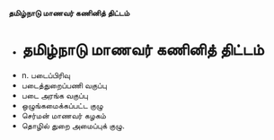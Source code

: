 **தமிழ்நாடு மாணவர் கணினித் திட்டம்**
- # தமிழ்நாடு மாணவர் கணினித் திட்டம்
- n. படைப்பிரிவு
- படைத்துறைப்பணி வகுப்பு
- படை அரங்க வகுப்பு
- ஒழுங்கமைக்கப்பட்ட குழு
- செர்மன் மாணவர் கழகம்
- தொழில் துறை அமைப்புக் குழு.

